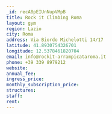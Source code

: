 ```yaml
---
_id: recA8pEIUnNupVMpB
title: Rock it Climbing Roma
layout: gym
region: Lazio
city: Roma
address: Via Biordo Michelotti 14/17
latitude: 41.8930754326701
longitude: 12.5378461820704
email: info@rockit-arrampicataroma.it
phone: +39 339 8979212
website: 
annual_fee: 
ingress_price: 
monthly_subscription_price: 
structures: 
staff: 
rent: 
---
```


